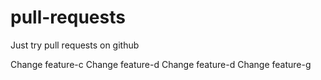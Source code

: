 # pull-requests
Just try pull requests on github

Change feature-c
Change feature-d
Change feature-d
Change feature-g
